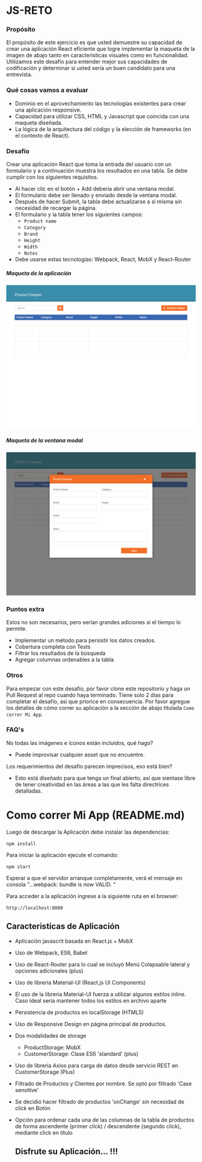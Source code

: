 # JS-RETO

### Propósito
El propósito de este ejercicio es que usted demuestre su capacidad de crear una aplicación React eficiente que logre implementar la maqueta de la imagen de abajo tanto en características visuales como en funcionalidad. Utilizamos este desafío para entender mejor sus capacidades de codificación y determinar si usted sería un buen candidato para una entrevista.

### Qué cosas vamos a evaluar
- Dominio en el aprovechamiento las tecnologías existentes para crear una aplicación responsive.
- Capacidad para utilizar CSS, HTML y Javascript que coincida con una maqueta diseñada.
- La lógica de la arquitectura del código y la elección de frameworks (en el contexto de React).


### Desafío
Crear una aplicación React que toma la entrada del usuario con un formulario y a continuación muestra los resultados en una tabla. Se debe cumplir con los siguientes requisitos.
- Al hacer clic en el botón + Add debería abrir una ventana modal.
- El formulario debe ser llenado y enviado desde la ventana modal.
- Después de hacer Submit, la tabla debe actualizarse a sí misma sin necesidad de recargar la página.
- El formulario y la tabla tener los siguientes campos:
   - `Product name`
   - `Category`
   - `Brand`
   - `Height`
   - `Width`
   - `Notes`
- Debe usarse estas tecnologías: Webpack, React, MobX y React-Router

##### Maqueta de la aplicación
![Application Mock](/assets/ProductKeeper-01.png)


##### Maqueta de la ventana modal
![Modal Mock](/assets/ProductKeeper-02.png)


### Puntos extra
Estos no son necesarios, pero serían grandes adiciones si el tiempo lo permite.
- Implementar un método para persistir los datos creados.
- Cobertura completa con Tests
- Filtrar los resultados de la búsqueda
- Agregar columnas ordenables a la tabla

### Otros
Para empezar con este desafío, por favor clone este repositorio y haga un Pull Request al repo cuando haya terminado. Tiene solo 2 días para completar el desafío, así que priorice en consecuencia. Por favor agregue los detalles de cómo correr su aplicación a la sección de abajo titulada `Como correr Mi App`.

### FAQ's
No todas las imágenes e íconos están incluidos, qué hago?
- Puede improvisar cualquier asset que no encuentre.

Los requerimientos del desafío parecen imprecisos, eso está bien?
- Esto está diseñado para que tenga un final abierto, así que sientase libre de tener creatividad en las áreas a las que les falta directrices detalladas.

# Como correr Mi App (README.md)

Luego de descargar la Aplicación debe instalar las dependencias:

    npm install
	
Para iniciar la aplicación ejecute el comando:

	npm start
	
Esperar a que el servidor arranque completamente, verá el mensaje en consola "...webpack: bundle is now VALID.
"

Para acceder a la aplicación ingrese a la siguiente ruta en el browser:

	http://localhost:8080
	
## Caracteristicas de Aplicación

- Aplicación javascrit basada en React.js + MobX
- Uso de Webpack, ES6, Babel
- Uso de React-Router para lo cual se incluyó Menú Colapsable lateral y opciones adicionales (plus)
- Uso de libreria Material-UI (React.js UI Components)
- El uso de la libreria Material-UI fuerza a utilizar algunos estilos inline.
Caso ideal sería mantener todos los estilos en archivo aparte
- Persistencia de productos en localStorage (HTML5)
- Uso de Responsive Design en página principal de productos. 
- Dos modalidades de storage
  - ProductStorage: MobX
  - CustomerStorage: Clase ES6 'standard' (plus)
- Uso de libreria Axios para carga de datos desde servicio REST en CustomerStorage (Plus)
- Filtrado de Productos y Clientes por nombre. Se optó por filtrado 'Case sensitive'
- Se decidió hacer filtrado de productos 'onChange' sin necesidad de click en Botón
- Opción para ordenar cada una de las columnas de la tabla de productos de forma 
ascendente (primer click) / descendente (segundo click), mediante click en título

  ## Disfrute su Aplicación... !!!

